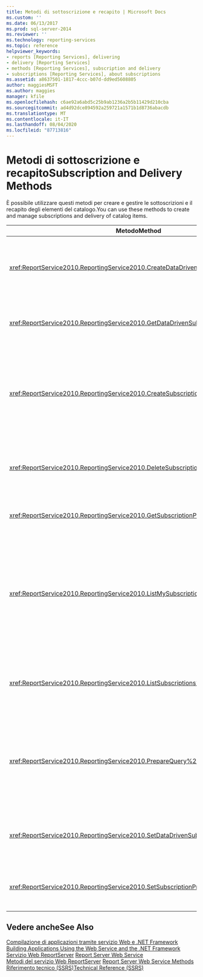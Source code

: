 ```yaml
---
title: Metodi di sottoscrizione e recapito | Microsoft Docs
ms.custom: ''
ms.date: 06/13/2017
ms.prod: sql-server-2014
ms.reviewer: ''
ms.technology: reporting-services
ms.topic: reference
helpviewer_keywords:
- reports [Reporting Services], delivering
- delivery [Reporting Services]
- methods [Reporting Services], subscription and delivery
- subscriptions [Reporting Services], about subscriptions
ms.assetid: a8637501-1817-4ccc-b07d-dd9ed5608805
author: maggiesMSFT
ms.author: maggies
manager: kfile
ms.openlocfilehash: c6ae92a6abd5c25b9ab1236a2b5b11429d210cba
ms.sourcegitcommit: ad4d92dce894592a259721a1571b1d8736abacdb
ms.translationtype: MT
ms.contentlocale: it-IT
ms.lasthandoff: 08/04/2020
ms.locfileid: "87713816"
---
```

# <a name="subscription-and-delivery-methods"></a><span data-ttu-id="a08d7-102">Metodi di sottoscrizione e recapito</span><span class="sxs-lookup"><span data-stu-id="a08d7-102">Subscription and Delivery Methods</span></span>
  <span data-ttu-id="a08d7-103">È possibile utilizzare questi metodi per creare e gestire le sottoscrizioni e il recapito degli elementi del catalogo.</span><span class="sxs-lookup"><span data-stu-id="a08d7-103">You can use these methods to create and manage subscriptions and delivery of catalog items.</span></span>  
  
|<span data-ttu-id="a08d7-104">Metodo</span><span class="sxs-lookup"><span data-stu-id="a08d7-104">Method</span></span>|<span data-ttu-id="a08d7-105">Azione</span><span class="sxs-lookup"><span data-stu-id="a08d7-105">Action</span></span>|  
|------------|------------|  
|<xref:ReportService2010.ReportingService2010.CreateDataDrivenSubscription%2A>|<span data-ttu-id="a08d7-106">Crea una sottoscrizione guidata dai dati per un elemento specificato.</span><span class="sxs-lookup"><span data-stu-id="a08d7-106">Creates a data-driven subscription for a specified item.</span></span>|  
|<xref:ReportService2010.ReportingService2010.GetDataDrivenSubscriptionProperties%2A>|<span data-ttu-id="a08d7-107">Restituisce le proprietà per una sottoscrizione guidata dai dati.</span><span class="sxs-lookup"><span data-stu-id="a08d7-107">Returns the properties for a data-driven subscription.</span></span>|  
|<xref:ReportService2010.ReportingService2010.CreateSubscription%2A>|<span data-ttu-id="a08d7-108">Crea una sottoscrizione per l'elemento specificato nel database del server di report o nella raccolta di SharePoint.</span><span class="sxs-lookup"><span data-stu-id="a08d7-108">Creates a subscription for the specified item in the report server database or SharePoint library.</span></span>|  
|<xref:ReportService2010.ReportingService2010.DeleteSubscription%2A>|<span data-ttu-id="a08d7-109">Elimina una sottoscrizione dal database del server di report.</span><span class="sxs-lookup"><span data-stu-id="a08d7-109">Deletes a subscription from the report server database.</span></span>|  
|<xref:ReportService2010.ReportingService2010.GetSubscriptionProperties%2A>|<span data-ttu-id="a08d7-110">Restituisce le proprietà di una sottoscrizione.</span><span class="sxs-lookup"><span data-stu-id="a08d7-110">Returns the properties of a subscription.</span></span>|  
|<xref:ReportService2010.ReportingService2010.ListMySubscriptions%2A>|<span data-ttu-id="a08d7-111">Recupera un elenco di sottoscrizioni create dall'utente corrente del server di report o del sito di SharePoint per l'elemento del catalogo specificato.</span><span class="sxs-lookup"><span data-stu-id="a08d7-111">Retrieves a list of subscriptions that have been created by the current user of the report server or SharePoint site for the given catalog item.</span></span>|  
|<xref:ReportService2010.ReportingService2010.ListSubscriptions%2A>|<span data-ttu-id="a08d7-112">Recupera un elenco di sottoscrizioni creato per un elemento specificato.</span><span class="sxs-lookup"><span data-stu-id="a08d7-112">Retrieves a list of subscriptions that have been created for a given item.</span></span>|  
|<xref:ReportService2010.ReportingService2010.PrepareQuery%2A>|<span data-ttu-id="a08d7-113">Restituisce un set di dati contenente i campi recuperati dalla query per il recapito per una sottoscrizione guidata dai dati.</span><span class="sxs-lookup"><span data-stu-id="a08d7-113">Returns a data set containing the fields retrieved by the delivery query for a data-driven subscription.</span></span>|  
|<xref:ReportService2010.ReportingService2010.SetDataDrivenSubscriptionProperties%2A>|<span data-ttu-id="a08d7-114">Imposta i valori delle proprietà di una sottoscrizione guidata dai dati.</span><span class="sxs-lookup"><span data-stu-id="a08d7-114">Sets the values of properties of a data-driven subscription.</span></span>|  
|<xref:ReportService2010.ReportingService2010.SetSubscriptionProperties%2A>|<span data-ttu-id="a08d7-115">Imposta i valori delle proprietà di una sottoscrizione.</span><span class="sxs-lookup"><span data-stu-id="a08d7-115">Sets the values of properties of a subscription.</span></span>|  
  
## <a name="see-also"></a><span data-ttu-id="a08d7-116">Vedere anche</span><span class="sxs-lookup"><span data-stu-id="a08d7-116">See Also</span></span>  
 <span data-ttu-id="a08d7-117">[Compilazione di applicazioni tramite servizio Web e .NET Framework](../net-framework/building-applications-using-the-web-service-and-the-net-framework.md) </span><span class="sxs-lookup"><span data-stu-id="a08d7-117">[Building Applications Using the Web Service and the .NET Framework](../net-framework/building-applications-using-the-web-service-and-the-net-framework.md) </span></span>  
 <span data-ttu-id="a08d7-118">[Servizio Web ReportServer](../report-server-web-service.md) </span><span class="sxs-lookup"><span data-stu-id="a08d7-118">[Report Server Web Service](../report-server-web-service.md) </span></span>  
 <span data-ttu-id="a08d7-119">[Metodi del servizio Web ReportServer](report-server-web-service-methods.md) </span><span class="sxs-lookup"><span data-stu-id="a08d7-119">[Report Server Web Service Methods](report-server-web-service-methods.md) </span></span>  
 [<span data-ttu-id="a08d7-120">Riferimento tecnico &#40;SSRS&#41;</span><span class="sxs-lookup"><span data-stu-id="a08d7-120">Technical Reference &#40;SSRS&#41;</span></span>](../../technical-reference-ssrs.md)  
  
  
